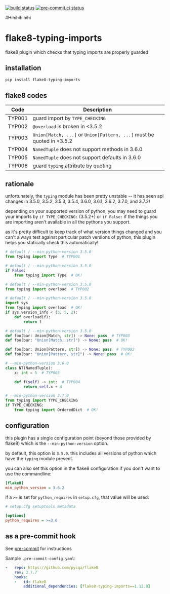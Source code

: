 [![build status](https://github.com/asottile/flake8-typing-imports/actions/workflows/main.yml/badge.svg)](https://github.com/asottile/flake8-typing-imports/actions/workflows/main.yml)
[![pre-commit.ci status](https://results.pre-commit.ci/badge/github/asottile/flake8-typing-imports/main.svg)](https://results.pre-commit.ci/latest/github/asottile/flake8-typing-imports/main)

#Hihihihihihi

flake8-typing-imports
=====================

flake8 plugin which checks that typing imports are properly guarded

## installation

```bash
pip install flake8-typing-imports
```

## flake8 codes

| Code   | Description                                                           |
|--------|-----------------------------------------------------------------------|
| TYP001 | guard import by `TYPE_CHECKING`                                       |
| TYP002 | `@overload` is broken in <3.5.2                                       |
| TYP003 | `Union[Match, ...]` or `Union[Pattern, ...]` must be quoted in <3.5.2 |
| TYP004 | `NamedTuple` does not support methods in 3.6.0                        |
| TYP005 | `NamedTuple` does not support defaults in 3.6.0                       |
| TYP006 | guard `typing` attribute by quoting                                   |

## rationale

unfortunately, the `typing` module has been pretty unstable -- it has seen api
changes in 3.5.0, 3.5.2, 3.5.3, 3.5.4, 3.6.0, 3.6.1, 3.6.2, 3.7.0, and 3.7.2!

depending on your supported version of python, you may need to guard your
imports by `if TYPE_CHECKING:` (3.5.2+) or `if False:` if the things you are
importing aren't available in all the pythons you support.

as it's pretty difficult to keep track of what version things changed and you
can't always test against particular patch versions of python, this plugin
helps you statically check this automatically!

```python
# default / --min-python-version 3.5.0
from typing import Type  # TYP001
```

```python
# default / --min-python-version 3.5.0
if False:
    from typing import Type  # OK!
```

```python
# default / --min-python-version 3.5.0
from typing import overload  # TYP002
```

```python
# default / --min-python-version 3.5.0
import sys
from typing import overload  # OK!
if sys.version_info < (3, 5, 2):
    def overload(f):
        return f
```

```python
# default / --min-python-version 3.5.0
def foo(bar: Union[Match, str]) -> None: pass  # TYP003
def foo(bar: "Union[Match, str]") -> None: pass  # OK!

def foo(bar: Union[Pattern, str]) -> None: pass  # TYP003
def foo(bar: "Union[Pattern, str]") -> None: pass  # OK!
```

```python
# --min-python-version 3.6.0
class NT(NamedTuple):
    x: int = 5  # TYP005

    def f(self) -> int:  # TYP004
        return self.x + 4
```

```python
# --min-python-version 3.7.0
from typing import TYPE_CHECKING
if TYPE_CHECKING:
    from typing import OrderedDict  # OK!
```

## configuration

this plugin has a single configuration point (beyond those provided by flake8)
which is the `--min-python-version` option.

by default, this option is `3.5.0`.  this includes all versions of python
which have the `typing` module present.

you can also set this option in the flake8 configuration if you don't want
to use the commandline:

```ini
[flake8]
min_python_version = 3.6.2
```

if a `>=` is set for `python_requires` in `setup.cfg`, that value will be used:

```ini
# setup.cfg setuptools metadata

[options]
python_requires = >=3.6
```

## as a pre-commit hook

See [pre-commit](https://github.com/pre-commit/pre-commit) for instructions

Sample `.pre-commit-config.yaml`:

```yaml
-   repo: https://github.com/pycqa/flake8
    rev: 3.7.7
    hooks:
    -   id: flake8
        additional_dependencies: [flake8-typing-imports==1.12.0]
```
